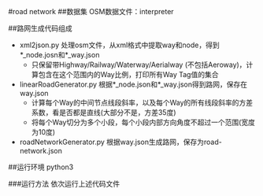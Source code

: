 #road network
##数据集
OSM数据文件：interpreter

##路网生成代码组成
- xml2json.py 处理osm文件，从xml格式中提取way和node，得到*_node.josn和*_way.json
  + 只保留带Highway/Railway/Waterway/Aerialway (不包括Aeroway)，计算包含在这个范围内的Way比例，打印所有Way Tag值的集合
- linearRoadGenerator.py 根据*_node.json和*_way.json得到路网，保存在way.json
  + 计算每个Way的中间节点线段斜率，以及每个Way的所有线段斜率的方差系数，看是否都是直线(大部分不是，方差35度)
  + 将每个Way切分为多个小段，每个小段内部方向角度不超过一个范围(宽度为10度)
- roadNetworkGenerator.py 根据way.json生成路网，保存为road-network.json

##运行环境
python3

###运行方法
依次运行上述代码文件